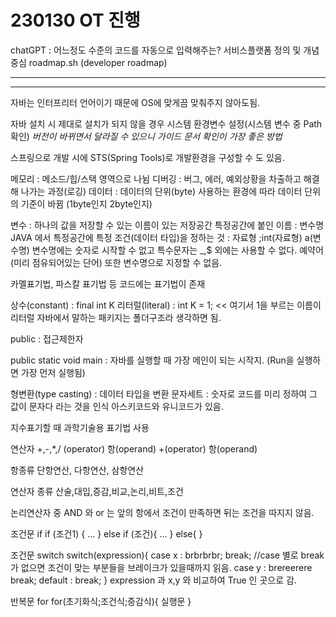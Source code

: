 # 230130 OT 진행
chatGPT : 어느정도 수준의 코드를 자동으로 입력해주는? 서비스플랫폼
정의 및 개념 중심 
roadmap.sh (developer roadmap)

-------------------------------------

-------------------------------------

 자바는 인터프리터 언어이기 때문에 OS에 맞게끔 맞춰주지 않아도됨.

자바 설치 시 제대로 설치가 되지 않을 경우 시스템 환경변수 설정(시스템 변수 중 Path 확인)
  *버전이 바뀌면서 달라질 수 있으니 가이드 문서 확인이 가장 좋은 방법*

스프링으로 개발 시에 STS(Spring Tools)로 개발환경을 구성할 수 도 있음.

메모리 : 메소드/힙/스택 영역으로 나뉨
디버깅 : 버그, 에러, 예외상황을 차출하고 해결해 나가는 과정(로깅)
데이터 : 데이터의 단위(byte) 사용하는 환경에 따라 데이터 단위의 기준이 바뀜
           (1byte인지 2byte인지)

변수 : 하나의 값을 저장할 수 있는 이름이 있는 저장공간
특정공간에 붙인 이름 : 변수명
JAVA 에서 특정공간에 특정 조건(데이터 타입)을 정하는 것 : 자료형 ;int(자료형) a(변수명)
변수명에는 숫자로 시작할 수 없고 특수문자는 _,$ 외에는 사용할 수 없다.
예약어(미리 점유되어있는 단어) 또한 변수명으로 지정할 수 없음.

카멜표기법, 파스칼 표기법 등 코드에는 표기법이 존재

상수(constant) : final int K
리터럴(literal) : int K = 1; << 여기서 1을 부르는 이름이 리터럴
자바에서 말하는 패키지는 폴더구조라 생각하면 됨.

public : 접근제한자

public static void main : 자바를 실행할 때 가장 메인이 되는 시작지.
(Run을 실행하면 가장 먼저 실행됨)

형변환(type casting) : 데이터 타입을 변환
문자세트 : 숫자로 코드를 미리 정하여 그 값이 문자다 라는 것을 인식
아스키코드와 유니코드가 있음.

지수표기할 때 과학기술용 표기법 사용

연산자 +,-,*,/ (operator)
항(operand) +(operator) 항(operand)

항종류
단항연산, 다항연산, 삼항연산

연산자 종류
산술,대입,증감,비교,논리,비트,조건

논리연산자 중 AND 와 or 는 앞의 항에서 조건이 만족하면 뒤는 조건을 따지지 않음.

조건문 if
if (조건1) {
 ...
}
else if (조건){
 ...
}
else{
}

조건문 switch
switch(expression){
  case x :
    brbrbrbr;
    break;	 //case 별로 break가 없으면 조건이 맞는 부분들을 브레이크가 있을때까지 읽음.
  case y :
    brereerere
    break;
  default :
    break;
} expression 과 x,y 와 비교하여 True 인 곳으로 감.

반복문 for
for(초기화식;조건식;증감식){
  실행문
}